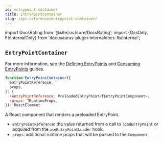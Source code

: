 ```yaml
---
id: entrypoint-container
title: EntryPointContainer
slug: /api-reference/entrypoint-container/
---
```


import DocsRating from '@site/src/core/DocsRating';
import {OssOnly, FbInternalOnly} from 'docusaurus-plugin-internaldocs-fb/internal';

## `EntryPointContainer`

<FbInternalOnly>

For more information, see the [Defining EntryPoints](../../guides/entrypoints/using-entrypoints/#defining-entrypoints) and [Consuming EntryPoints](../../guides/entrypoints/using-entrypoints/#-entrypoints) guides.

</FbInternalOnly>

```js
function EntryPointContainer({
  entryPointReference,
  props,
}: {
  +entryPointReference: PreloadedEntryPoint<TEntryPointComponent>,
  +props: TRuntimeProps,
}): ReactElement
```

A React component that renders a preloaded EntryPoint.

* `entryPointReference`: the value returned from a call to `loadEntryPoint` or acquired from the `useEntryPointLoader` hook.
* `props`: additional runtime props that will be passed to the `Component`

<DocsRating />
